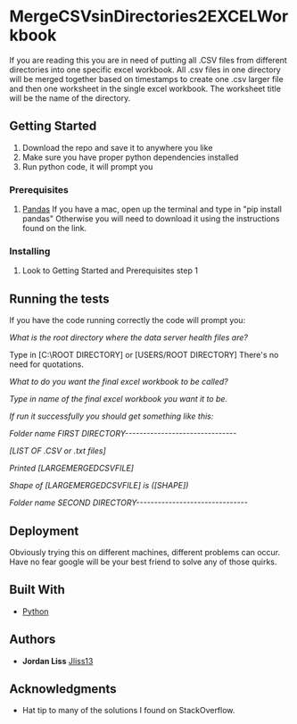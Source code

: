 # MergeCSVsinDirectories2EXCELWorkbook

If you are reading this you are in need of putting all .CSV files from different directories into one specific excel workbook. All .csv files in one directory will be merged together based on timestamps to create one .csv larger file and then one worksheet in the single excel workbook. The worksheet title will be the name of the directory.

## Getting Started

1. Download the repo and save it to anywhere you like
2. Make sure you have proper python dependencies installed
3. Run python code, it will prompt you

### Prerequisites

1. [Pandas](http://pandas.pydata.org/getpandas.html)
If you have a mac, open up the terminal and type in "pip install pandas"
Otherwise you will need to download it using the instructions found on the link.

### Installing

1. Look to Getting Started and Prerequisites step 1 

## Running the tests

If you have the code running correctly the code will prompt you:

*What is the root directory where the data server health files are?*

Type in [C:\ROOT DIRECTORY] or [USERS/ROOT DIRECTORY] There's no need for quotations.

*What to do you want the final excel workbook to be called?*

*Type in name of the final excel workbook you want it to be.*

*If run it successfully you should get something like this:*

*Folder name FIRST DIRECTORY-------------------------------*

*[LIST OF .CSV or .txt files]*

*Printed [LARGEMERGEDCSVFILE]*

*Shape of [LARGEMERGEDCSVFILE] is ([SHAPE])*

*Folder name SECOND DIRECTORY-------------------------------*

## Deployment

Obviously trying this on different machines, different problems can occur. Have no fear google will be your best friend to solve any of those quirks.

## Built With

* [Python](https://www.python.org/)


## Authors

* **Jordan Liss** [Jliss13](https://github.com/JLiss13)

## Acknowledgments

* Hat tip to many of the solutions I found on StackOverflow.

